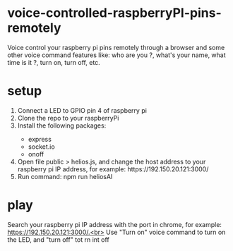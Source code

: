 # voice-controlled-raspberryPI-pins-remotely

Voice control your raspberry pi pins remotely through a browser and some other voice command features like: who are you ?, what's your name, what time is it ?, turn on, turn off, etc.

# setup

<ol>
    <li>Connect a LED to GPIO pin 4 of raspberry pi
    <li>Clone the repo to your raspberryPi</li>
    <li>Install the following packages: </li>
    <ul>
        <li>express</li>
        <li>socket.io</li>
        <li>onoff</li>
    </ul>
    <li>Open file public > helios.js, and change the host address to your raspberry pi IP address, for example: https://192.150.20.121:3000/
    <li>Run command: npm run heliosAI</li>
</ol>

# play

Search your raspberry pi IP address with the port in chrome, for example: https://192.150.20.121:3000/.<br> 
Use "Turn on" voice command to turn on the LED, and "turn off" tot rn int off
